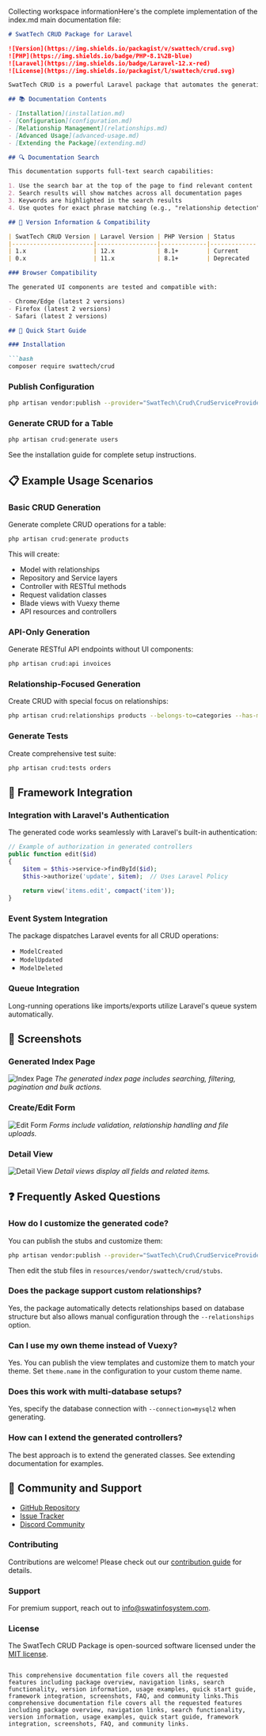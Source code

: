 Collecting workspace informationHere's the complete implementation of the index.md main documentation file:

```markdown
# SwatTech CRUD Package for Laravel

![Version](https://img.shields.io/packagist/v/swattech/crud.svg)
![PHP](https://img.shields.io/badge/PHP-8.1%2B-blue)
![Laravel](https://img.shields.io/badge/Laravel-12.x-red)
![License](https://img.shields.io/packagist/l/swattech/crud.svg)

SwatTech CRUD is a powerful Laravel package that automates the generation of CRUD (Create, Read, Update, Delete) operations for your Laravel applications. It analyzes your database structure and relationships to generate models, controllers, repositories, services, views, and more.

## 📚 Documentation Contents

- [Installation](installation.md)
- [Configuration](configuration.md)
- [Relationship Management](relationships.md)
- [Advanced Usage](advanced-usage.md)
- [Extending the Package](extending.md)

## 🔍 Documentation Search

This documentation supports full-text search capabilities:

1. Use the search bar at the top of the page to find relevant content
2. Search results will show matches across all documentation pages
3. Keywords are highlighted in the search results
4. Use quotes for exact phrase matching (e.g., "relationship detection")

## 🔢 Version Information & Compatibility

| SwatTech CRUD Version | Laravel Version | PHP Version | Status      |
|-----------------------|-----------------|-------------|-------------|
| 1.x                   | 12.x            | 8.1+        | Current     |
| 0.x                   | 11.x            | 8.1+        | Deprecated  |

### Browser Compatibility

The generated UI components are tested and compatible with:

- Chrome/Edge (latest 2 versions)
- Firefox (latest 2 versions)
- Safari (latest 2 versions)

## 🚀 Quick Start Guide

### Installation

```bash
composer require swattech/crud
```

### Publish Configuration

```bash
php artisan vendor:publish --provider="SwatTech\Crud\CrudServiceProvider" --tag="config"
```

### Generate CRUD for a Table

```bash
php artisan crud:generate users
```

See the installation guide for complete setup instructions.

## 📋 Example Usage Scenarios

### Basic CRUD Generation

Generate complete CRUD operations for a table:

```bash
php artisan crud:generate products
```

This will create:
- Model with relationships
- Repository and Service layers
- Controller with RESTful methods
- Request validation classes
- Blade views with Vuexy theme
- API resources and controllers

### API-Only Generation

Generate RESTful API endpoints without UI components:

```bash
php artisan crud:api invoices
```

### Relationship-Focused Generation

Create CRUD with special focus on relationships:

```bash
php artisan crud:relationships products --belongs-to=categories --has-many=variants
```

### Generate Tests

Create comprehensive test suite:

```bash
php artisan crud:tests orders
```

## 🔄 Framework Integration

### Integration with Laravel's Authentication

The generated code works seamlessly with Laravel's built-in authentication:

```php
// Example of authorization in generated controllers
public function edit($id)
{
    $item = $this->service->findById($id);
    $this->authorize('update', $item);  // Uses Laravel Policy
    
    return view('items.edit', compact('item'));
}
```

### Event System Integration

The package dispatches Laravel events for all CRUD operations:

- `ModelCreated`
- `ModelUpdated`
- `ModelDeleted`

### Queue Integration

Long-running operations like imports/exports utilize Laravel's queue system automatically.

## 📸 Screenshots

### Generated Index Page
![Index Page](images/index-screenshot.png)
*The generated index page includes searching, filtering, pagination and bulk actions.*

### Create/Edit Form
![Edit Form](images/edit-screenshot.png)
*Forms include validation, relationship handling and file uploads.*

### Detail View
![Detail View](images/show-screenshot.png)
*Detail views display all fields and related items.*

## ❓ Frequently Asked Questions

### How do I customize the generated code?

You can publish the stubs and customize them:

```bash
php artisan vendor:publish --provider="SwatTech\Crud\CrudServiceProvider" --tag="stubs"
```

Then edit the stub files in `resources/vendor/swattech/crud/stubs`.

### Does the package support custom relationships?

Yes, the package automatically detects relationships based on database structure but also allows manual configuration through the `--relationships` option.

### Can I use my own theme instead of Vuexy?

Yes. You can publish the view templates and customize them to match your theme. Set `theme.name` in the configuration to your custom theme name.

### Does this work with multi-database setups?

Yes, specify the database connection with `--connection=mysql2` when generating.

### How can I extend the generated controllers?

The best approach is to extend the generated classes. See extending documentation for examples.

## 🤝 Community and Support

- [GitHub Repository](https://github.com/swattech/crud)
- [Issue Tracker](https://github.com/swattech/crud/issues)
- [Discord Community](https://discord.gg/swattech-crud)

### Contributing

Contributions are welcome! Please check out our [contribution guide](https://github.com/swattech/crud/blob/main/CONTRIBUTING.md) for details.

### Support

For premium support, reach out to [info@swatinfosystem.com](mailto:info@swatinfosystem.com).

### License

The SwatTech CRUD Package is open-sourced software licensed under the [MIT license](https://opensource.org/licenses/MIT).
```

This comprehensive documentation file covers all the requested features including package overview, navigation links, search functionality, version information, usage examples, quick start guide, framework integration, screenshots, FAQ, and community links.This comprehensive documentation file covers all the requested features including package overview, navigation links, search functionality, version information, usage examples, quick start guide, framework integration, screenshots, FAQ, and community links.